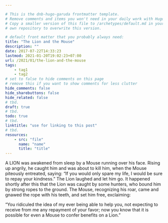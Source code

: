 ```yaml
---

# This is the dnb-hugo-garuda frontmatter template. 
# Remove comments and items you won't need in your daily work with Hugo.
# Copy a smaller version of this file to /archetypes/default.md in your
# own repository to overwrite this version.

# default front matter that you probably always need:
title: "The Lion and the Mouse"
description: ""
date: 2017-07-22T14:33:23
lastmod: 2021-01-20T19:02:23+07:00
url: /2021/01/the-lion-and-the-mouse
tags:
    - tag1
    - tag2
# set to false to hide comments on this page
# remove this if you want to show comments for less clutter
hide_comments: false
hide_sharebuttons: false
hide_related: false
# tbd.
draft: true
# tbd.
todo: true
# tbd.
linktitle: "use for linking to this post"
# tbd.
resources:
    - src: "file"
      name: "name"
      title: "title"
---
```

A LION was awakened from sleep by a Mouse running over his face. Rising up angrily, he caught him and was about to kill him, when the Mouse piteously entreated, saying: “If you would only spare my life, I would be sure to repay your kindness.” The Lion laughed and let him go. It happened shortly after this that the Lion was caught by some hunters, who bound him by strong ropes to the ground. The Mouse, recognizing his roar, came and gnawed the rope with his teeth, and set him free, exclaiming:

“You ridiculed the idea of my ever being able to help you, not expecting to receive from me any repayment of your favor; now you know that it is possible for even a Mouse to confer benefits on a Lion.”
